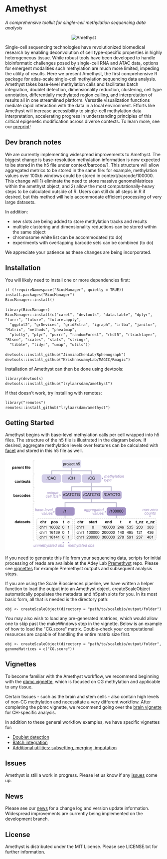 # Amethyst
*A comprehensive toolkit for single-cell methylation sequencing data analysis*

<!-- badges: start -->
<!-- badges: end -->

<p align="center">
  <img src="https://github.com/lrylaarsdam/amethyst/blob/main/images/amethyst.png?raw=true" alt="Amethyst" width="250" />
</p>

Single-cell sequencing technologies have revolutionized biomedical research by enabling deconvolution of cell type-specific properties in highly heterogeneous tissue. While robust tools have been developed to handle bioinformatic challenges posed by single-cell RNA and ATAC data, options for emergent modalities such methylation are much more limited, impeding the utility of results. Here we present Amethyst, the first comprehensive R package for atlas-scale single-cell methylation sequencing data analysis. Amethyst takes base-level methylation calls and facilitates batch integration, doublet detection, dimensionality reduction, clustering, cell type annotation, differentially methylated region calling, and interpretation of results all in one streamlined platform. Versatile visualization functions mediate rapid interaction with the data in a local environment. Efforts like Amethyst will increase accessibility to single-cell methylation data interpretation, accelerating progress in understanding principles of this critical epigenetic modification across diverse contexts. To learn more, see our [preprint](https://www.biorxiv.org/content/10.1101/2024.08.13.607670v2.full.pdf+html)!  


## Dev branch notes

We are currently implementing widespread improvements to Amethyst. The biggest change is base-resolution methylation information is now expected to be stored in the h5 file under context/barcode/1. This structure will allow aggregated metrics to be stored in the same file: for example, methylation values over 100kb windows could be stored in context/barcode/100000. This change will 1) eliminate the need to store massive genomeMatrices within the amethyst object, and 2) allow the most computationally-heavy steps to be calculated outside of R. Users can still do all steps in R if desired, but this method will help accommodate efficient processing of very large datasets.

In addition: 
  - new slots are being added to store methylation tracks and results
  - multiple clustering and dimensionality reductions can be stored within the same object
  - chromosome white list can be accommodated (to do)
  - experiments with overlapping barcode sets can be combined (to do)

We appreciate your patience as these changes are being incorporated.

## Installation

You will likely need to install one or more dependencies first:

```{r}
if (!requireNamespace("BiocManager", quietly = TRUE))
install.packages("BiocManager")
BiocManager::install()

library(BiocManager)
BiocManager::install(c("caret", "devtools", "data.table", "dplyr", "furrr", "future", "future.apply",
  "ggplot2", "grDevices", "gridExtra", "igraph", "irlba", "janitor", "Matrix", "methods", "pheatmap",
  "plotly", "plyr", "purrr", "randomForest", "rhdf5", "rtracklayer", "Rtsne", "scales", "stats", "stringr", 
  "tibble", "tidyr", "umap", "utils"))

devtools::install_github("JinmiaoChenLab/Rphenograph")
devtools::install_github("KrishnaswamyLab/MAGIC/Rmagic")
```

Installation of Amethyst can then be done using devtools:

```{r}
library(devtools)
devtools::install_github("lrylaarsdam/amethyst")
```

If that doesn't work, try installing with remotes:

```{r}
library("remotes")
remotes::install_github("lrylaarsdam/amethyst")
```

## Getting Started

Amethyst begins with base-level methylation calls per cell wrapped into h5 files. The structure of the h5 file is illustrated in the diagram below. If desired, aggregate methylation levels over features can be calculated with [facet](https://pypi.org/project/amethyst-facet/) and stored in this h5 file as well. 

<p align="center">
  <img src="https://github.com/lrylaarsdam/amethyst/blob/dev/images/h5structure.png?raw=true" alt="Amethyst" width="650" />
</p>

If you need to generate this file from your sequencing data, scripts for initial processing of reads are available at the Adey Lab [Premethyst](https://github.com/adeylab/premethyst) repo. Please see [vignettes](http://htmlpreview.github.io/?https://github.com/lrylaarsdam/amethyst/blob/main/vignettes/pbmc_vignette/pbmc_vignette.html) for example Premethyst outputs and subsequent analysis steps.

If you are using the Scale Biosciences pipeline, we have written a helper function to load the output into an Amethyst object. createScaleObject automatically populates the metadata and h5path slots for you. In its most basic form, all that is needed is the directory path:

```{r}
obj <- createScaleObject(directory = "path/to/scalebio/output/folder")
```

You may also wish to load any pre-generated matrices, which would allow one to skip past the makeWindows step in the vignette. Below is an example of how to load the "CG.score" matrix. Double-check your computational resources are capable of handling the entire matrix size first.

```{r}
obj <- createScaleObject(directory = "path/to/scalebio/output/folder", genomeMatrices = c("CG.score"))
```


## Vignettes

To become familiar with the Amethyst workflow, we recommend beginning with the [pbmc vignette](http://htmlpreview.github.io/?https://github.com/lrylaarsdam/amethyst/blob/main/vignettes/pbmc_vignette/pbmc_vignette.html), which is focused on CG methylation and applicable to any tissue. 

Certain tissues - such as the brain and stem cells - also contain high levels of non-CG methylation and necessitate a very different workflow. After completing the pbmc vignette, we recommend going over the [brain vignette](http://htmlpreview.github.io/?https://github.com/lrylaarsdam/amethyst/blob/main/vignettes/brain_vignette/brain_vignette.html) for CH-specific analysis.

In addition to these general workflow examples, we have specific vignettes for:
- [Doublet detection](http://htmlpreview.github.io/?https://github.com/lrylaarsdam/amethyst/blob/main/vignettes/doublet_detection/doublet_detection.html)
- [Batch integration](http://htmlpreview.github.io/?https://github.com/lrylaarsdam/amethyst/blob/main/vignettes/batch_correction/batch_correction.html)
- [Additional utilities: subsetting, merging, imputation](http://htmlpreview.github.io/?https://github.com/lrylaarsdam/amethyst/blob/main/vignettes/additional_utilities/additional_utilities.html)


## Issues

Amethyst is still a work in progress. Please let us know if any [issues](https://github.com/lrylaarsdam/amethyst/issues) come up. 


## News

Please see our [news](https://github.com/lrylaarsdam/amethyst/blob/HEAD/NEWS.md) for a change log and version update information. Widespread improvements are currently being implemented on the development branch.


## License

Amethyst is distributed under the MIT License. Please see LICENSE.txt for further information. 


